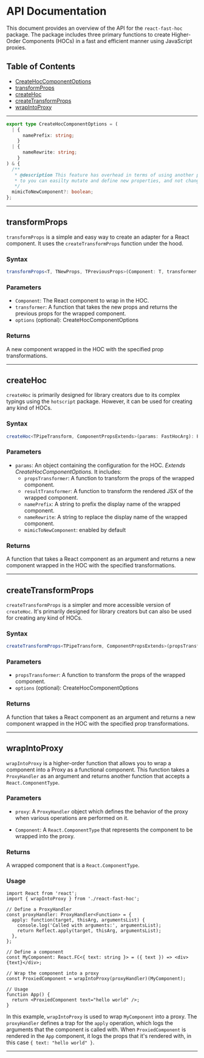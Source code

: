 # API Documentation

This document provides an overview of the API for the `react-fast-hoc` package. The package includes three primary functions to create Higher-Order Components (HOCs) in a fast and efficient manner using JavaScript proxies.

## Table of Contents

- [CreateHocComponentOptions](#CreateHocComponentOptions)
- [transformProps](#transformProps)
- [createHoc](#createHoc)
- [createTransformProps](#createTransformProps)
- [wrapIntoProxy](#wrapIntoProxy)

---

```typescript
export type CreateHocComponentOptions = (
  | {
      namePrefix: string;
    }
  | {
      nameRewrite: string;
    }
) & {
  /**
   * @description This feature has overhead in terms of using another proxy
   * to you can easilty mutate and define new properties, and not change inital component
   */
  mimicToNewComponent?: boolean;
};
```

---

## transformProps

`transformProps` is a simple and easy way to create an adapter for a React component. It uses the `createTransformProps` function under the hood.

### Syntax

```typescript
transformProps<T, TNewProps, TPreviousProps>(Component: T, transformer: (props: TNewProps) => TPreviousProps, displayNamePrefix?: string): TransformPropsReturn<T, TNewProps>
```

### Parameters

- `Component`: The React component to wrap in the HOC.
- `transformer`: A function that takes the new props and returns the previous props for the wrapped component.
- `options` (optional): CreateHocComponentOptions

### Returns

A new component wrapped in the HOC with the specified prop transformations.

---

## createHoc

`createHoc` is primarily designed for library creators due to its complex typings using the `hotscript` package. However, it can be used for creating any kind of HOCs.

### Syntax

```typescript
createHoc<TPipeTransform, ComponentPropsExtends>(params: FastHocArg): FastHocReturn<TPipeTransform, ComponentPropsExtends>
```

### Parameters

- `params`: An object containing the configuration for the HOC. *Extends CreateHocComponentOptions.* It includes:
  - `propsTransformer`: A function to transform the props of the wrapped component.
  - `resultTransformer`: A function to transform the rendered JSX of the wrapped component.
  - `namePrefix`: A string to prefix the display name of the wrapped component.
  - `nameRewrite`: A string to replace the display name of the wrapped component.
  - `mimicToNewComponent`: enabled by default

### Returns

A function that takes a React component as an argument and returns a new component wrapped in the HOC with the specified transformations.

---

## createTransformProps

`createTransformProps` is a simpler and more accessible version of `createHoc`. It's primarily designed for library creators but can also be used for creating any kind of HOCs.

### Syntax

```typescript
createTransformProps<TPipeTransform, ComponentPropsExtends>(propsTransformer: FastHocPropsTransformer, displayNamePrefix?: string): FastHocReturn<TPipeTransform, ComponentPropsExtends>
```

### Parameters

- `propsTransformer`: A function to transform the props of the wrapped component.
- `options` (optional): CreateHocComponentOptions

### Returns

A function that takes a React component as an argument and returns a new component wrapped in the HOC with the specified prop transformations.

--- 

## wrapIntoProxy

`wrapIntoProxy` is a higher-order function that allows you to wrap a component into a Proxy as a functional component. This function takes a `ProxyHandler` as an argument and returns another function that accepts a `React.ComponentType`.

### Parameters

- `proxy`: A `ProxyHandler` object which defines the behavior of the proxy when various operations are performed on it.

- `Component`: A `React.ComponentType` that represents the component to be wrapped into the proxy.

### Returns

A wrapped component that is a `React.ComponentType`.

### Usage

```tsx
import React from 'react';
import { wrapIntoProxy } from './react-fast-hoc';

// Define a ProxyHandler
const proxyHandler: ProxyHandler<Function> = {
  apply: function(target, thisArg, argumentsList) {
    console.log('Called with arguments:', argumentsList);
    return Reflect.apply(target, thisArg, argumentsList);
  },
};

// Define a component
const MyComponent: React.FC<{ text: string }> = ({ text }) => <div>{text}</div>;

// Wrap the component into a proxy
const ProxiedComponent = wrapIntoProxy(proxyHandler)(MyComponent);

// Usage
function App() {
  return <ProxiedComponent text="hello world" />;
}
```

In this example, `wrapIntoProxy` is used to wrap `MyComponent` into a proxy. The `proxyHandler` defines a trap for the `apply` operation, which logs the arguments that the component is called with. When `ProxiedComponent` is rendered in the `App` component, it logs the props that it's rendered with, in this case `{ text: "hello world" }`.

---
